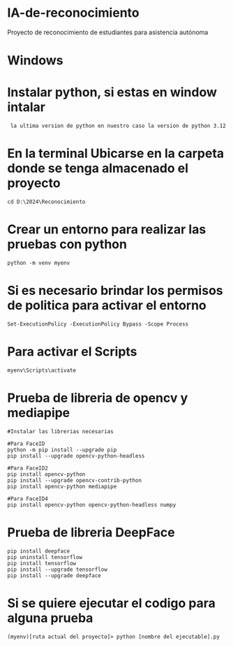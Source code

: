 # IA-de-reconocimiento
Proyecto de reconocimiento de estudiantes para asistencia autónoma

# Windows

# Instalar python, si estas en window intalar 
     la ultima version de python en nuestro caso la version de python 3.12

# En la terminal Ubicarse en la carpeta donde se tenga almacenado el proyecto
    cd D:\2024\Reconocimiento

# Crear un entorno para realizar las pruebas con python
    python -m venv myenv

# Si es necesario brindar los permisos de politica para activar el entorno
    Set-ExecutionPolicy -ExecutionPolicy Bypass -Scope Process

# Para activar el Scripts
    myenv\Scripts\activate

# Prueba de libreria de opencv y mediapipe
    #Instalar las librerias necesarias

    #Para FaceID
    python -m pip install --upgrade pip
    pip install --upgrade opencv-python-headless

    #Para FaceID2
    pip install opencv-python
    pip install --upgrade opencv-contrib-python
    pip install opencv-python mediapipe

    #Para FaceID4
    pip install opencv-python opencv-python-headless numpy
    
# Prueba de libreria DeepFace
    pip install deepface
    pip uninstall tensorflow
    pip install tensorflow
    pip install --upgrade tensorflow
    pip install --upgrade deepface
# Si se quiere ejecutar el codigo para alguna prueba 
    (myenv)[ruta actual del proyecto]> python [nombre del ejecutable].py